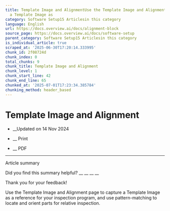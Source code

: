 ```yaml
---
title: Template Image and AlignmentUse the Template Image and Alignment page to capture
  a Template Image as
category: Software Setup15 Articlesin this category
language: English
url: https://docs.overview.ai/docs/alignment-block
source_page: https://docs.overview.ai/docs/software-setup
parent_category: Software Setup15 Articlesin this category
is_individual_article: true
scraped_at: '2025-06-30T17:20:14.333995'
chunk_id: 2f08724d
chunk_index: 0
total_chunks: 9
chunk_title: Template Image and Alignment
chunk_level: 1
chunk_start_line: 42
chunk_end_line: 65
chunked_at: '2025-07-01T17:23:34.385784'
chunking_method: header_based
---
```


# Template Image and Alignment

  *  __Updated on 14 Nov 2024



  *  __ Print

  * __ PDF




* * *

Article summary

Did you find this summary helpful?  __ __ __ __

Thank you for your feedback\!

Use the Template Image and Alignment page to capture a Template Image as a reference for your inspection program, and use pattern-matching to locate and orient parts for relative inspection.
